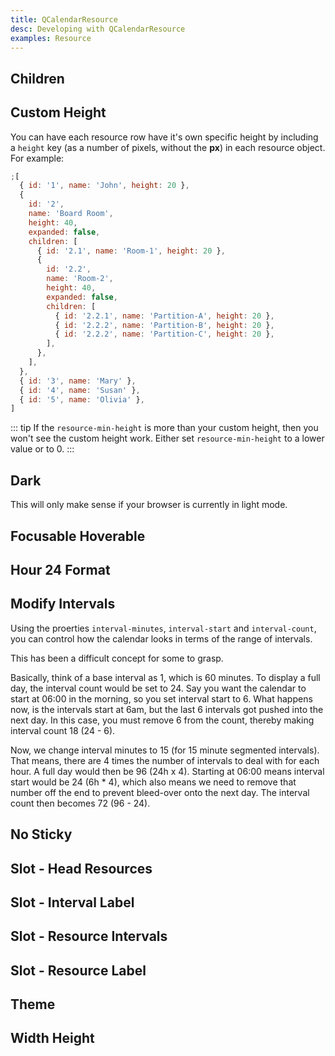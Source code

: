 ```yaml
---
title: QCalendarResource
desc: Developing with QCalendarResource
examples: Resource
---
```


<script import>
import QCalendarResourceApi from '@quasar/quasar-ui-qcalendar/dist/api/QCalendarResource.json'
</script>

<MarkdownApi :api="QCalendarResourceApi" name="QCalendarResource"/>

## Children

<MarkdownExample title="Children" file="ResourceChildren" no-github no-edit/>

## Custom Height

You can have each resource row have it's own specific height by including a `height` key (as a number of pixels, without the **px**) in each resource object. For example:

```js
;[
  { id: '1', name: 'John', height: 20 },
  {
    id: '2',
    name: 'Board Room',
    height: 40,
    expanded: false,
    children: [
      { id: '2.1', name: 'Room-1', height: 20 },
      {
        id: '2.2',
        name: 'Room-2',
        height: 40,
        expanded: false,
        children: [
          { id: '2.2.1', name: 'Partition-A', height: 20 },
          { id: '2.2.2', name: 'Partition-B', height: 20 },
          { id: '2.2.2', name: 'Partition-C', height: 20 },
        ],
      },
    ],
  },
  { id: '3', name: 'Mary' },
  { id: '4', name: 'Susan' },
  { id: '5', name: 'Olivia' },
]
```

::: tip
If the `resource-min-height` is more than your custom height, then you won't see the custom height work. Either set `resource-min-height` to a lower value or to 0.
:::

<MarkdownExample title="Custom Height" file="ResourceCustomHeight" no-github no-edit/>

## Dark

This will only make sense if your browser is currently in light mode.

<MarkdownExample title="Dark" file="ResourceDark" no-github no-edit/>

## Focusable Hoverable

<MarkdownExample title="Focusable Hoverable" file="ResourceFocusableHoverable" no-github no-edit/>

## Hour 24 Format

<MarkdownExample title="Hour 24 Format" file="ResourceHour24Format" no-github no-edit/>

## Modify Intervals

Using the proerties `interval-minutes`, `interval-start` and `interval-count`, you can control how the calendar looks in terms of the range of intervals.

This has been a difficult concept for some to grasp.

Basically, think of a base interval as 1, which is 60 minutes. To display a full day, the interval count would be set to 24. Say you want the calendar to start at 06:00 in the morning, so you set interval start to 6. What happens now, is the intervals start at 6am, but the last 6 intervals got pushed into the next day. In this case, you must remove 6 from the count, thereby making interval count 18 (24 - 6).

Now, we change interval minutes to 15 (for 15 minute segmented intervals). That means, there are 4 times the number of intervals to deal with for each hour. A full day would then be 96 (24h x 4). Starting at 06:00 means interval start would be 24 (6h \* 4), which also means we need to remove that number off the end to prevent bleed-over onto the next day. The interval count then becomes 72 (96 - 24).

<MarkdownExample title="Modify Intervals" file="ResourceModifyIntervals" no-github no-edit/>

## No Sticky

<MarkdownExample title="No Sticky" file="ResourceNoSticky" no-github no-edit/>

## Slot - Head Resources

<MarkdownExample title="Slot - Head Resources" file="ResourceSlotHeadResources" no-github no-edit/>

## Slot - Interval Label

<MarkdownExample title="Slot - Interval Label" file="ResourceSlotIntervalLabel" no-github no-edit/>

## Slot - Resource Intervals

<MarkdownExample title="Slot - Resource Intervals" file="ResourceSlotResourceIntervals" no-github no-edit/>

## Slot - Resource Label

<MarkdownExample title="Slot - Resource Label" file="ResourceSlotResourceLabel" no-github no-edit/>

## Theme

<MarkdownExample title="Theme" file="ResourceTheme" no-github no-edit/>

## Width Height

<MarkdownExample title="Width Height" file="ResourceWidthHeight" no-github no-edit/>
